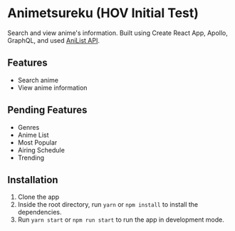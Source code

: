 # Animetsureku (HOV Initial Test)

Search and view anime's information. Built using Create React App, Apollo, GraphQL, and used [AniList API](https://anilist.gitbook.io). 

## Features
- Search anime
- View anime information

## Pending Features
- Genres
- Anime List
- Most Popular
- Airing Schedule
- Trending

## Installation
1. Clone the app
2. Inside the root directory, run `yarn` or `npm install` to install the dependencies.
3. Run `yarn start` or `npm run start` to run the app in development mode.
